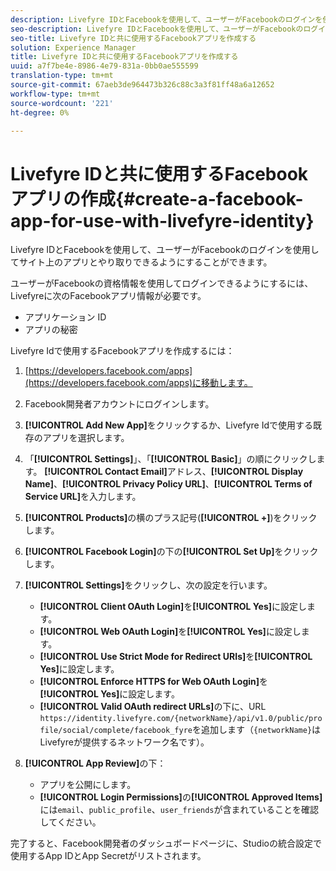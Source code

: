 ```yaml
---
description: Livefyre IDとFacebookを使用して、ユーザーがFacebookのログインを使用してサイト上のアプリとやり取りできるようにすることができます。
seo-description: Livefyre IDとFacebookを使用して、ユーザーがFacebookのログインを使用してサイト上のアプリとやり取りできるようにすることができます。
seo-title: Livefyre IDと共に使用するFacebookアプリを作成する
solution: Experience Manager
title: Livefyre IDと共に使用するFacebookアプリを作成する
uuid: a7f7be4e-8986-4e79-831a-0bb0ae555599
translation-type: tm+mt
source-git-commit: 67aeb3de964473b326c88c3a3f81ff48a6a12652
workflow-type: tm+mt
source-wordcount: '221'
ht-degree: 0%

---
```



# Livefyre IDと共に使用するFacebookアプリの作成{#create-a-facebook-app-for-use-with-livefyre-identity}

Livefyre IDとFacebookを使用して、ユーザーがFacebookのログインを使用してサイト上のアプリとやり取りできるようにすることができます。

ユーザーがFacebookの資格情報を使用してログインできるようにするには、Livefyreに次のFacebookアプリ情報が必要です。

* アプリケーション ID
* アプリの秘密

Livefyre Idで使用するFacebookアプリを作成するには：

1. [https://developers.facebook.com/apps](https://developers.facebook.com/apps)に移動します。
1. Facebook開発者アカウントにログインします。
1. **[!UICONTROL Add New App]**&#x200B;をクリックするか、Livefyre Idで使用する既存のアプリを選択します。
1. 「**[!UICONTROL Settings]**」、「**[!UICONTROL Basic]**」の順にクリックします。 **[!UICONTROL Contact Email]**&#x200B;アドレス、**[!UICONTROL Display Name]**、**[!UICONTROL Privacy Policy URL]**、**[!UICONTROL Terms of Service URL]**&#x200B;を入力します。
1. **[!UICONTROL Products]**&#x200B;の横のプラス記号(**[!UICONTROL +]**)をクリックします。
1. **[!UICONTROL Facebook Login]**&#x200B;の下の&#x200B;**[!UICONTROL Set Up]**&#x200B;をクリックします。
1. **[!UICONTROL Settings]**&#x200B;をクリックし、次の設定を行います。

   * **[!UICONTROL Client OAuth Login]**&#x200B;を&#x200B;**[!UICONTROL Yes]**&#x200B;に設定します。
   * **[!UICONTROL Web OAuth Login]**&#x200B;を&#x200B;**[!UICONTROL Yes]**&#x200B;に設定します。
   * **[!UICONTROL Use Strict Mode for Redirect URIs]**&#x200B;を&#x200B;**[!UICONTROL Yes]**&#x200B;に設定します。
   * **[!UICONTROL Enforce HTTPS for Web OAuth Login]**&#x200B;を&#x200B;**[!UICONTROL Yes]**&#x200B;に設定します。
   * **[!UICONTROL Valid OAuth redirect URLs]**&#x200B;の下に、URL `https://identity.livefyre.com/{networkName}/api/v1.0/public/profile/social/complete/facebook_fyre`を追加します（`{networkName}`はLivefyreが提供するネットワーク名です）。

1. **[!UICONTROL App Review]**&#x200B;の下：

   * アプリを公開にします。
   * **[!UICONTROL Login Permissions]**&#x200B;の&#x200B;**[!UICONTROL Approved Items]**&#x200B;には`email`、`public_profile`、`user_friends`が含まれていることを確認してください。

完了すると、Facebook開発者のダッシュボードページに、Studioの統合設定で使用するApp IDとApp Secretがリストされます。
